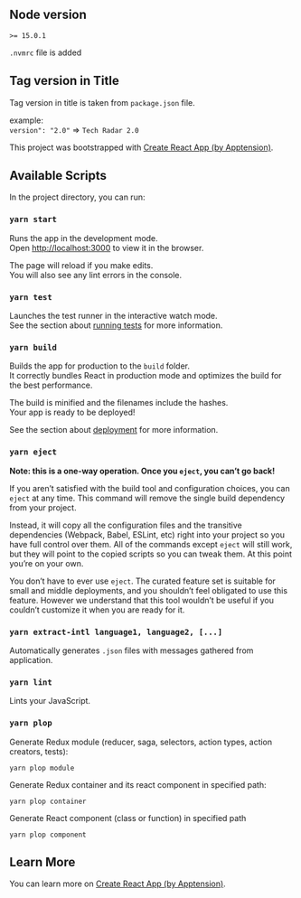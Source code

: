 ## Node version

`>= 15.0.1`

`.nvmrc` file is added

## Tag version in Title

Tag version in title is taken from `package.json` file.

example:  
 `version": "2.0"` => `Tech Radar 2.0`

This project was bootstrapped with [Create React App (by Apptension)](https://github.com/apptension/react-scripts-apptension).

## Available Scripts

In the project directory, you can run:

### `yarn start`

Runs the app in the development mode.<br>
Open [http://localhost:3000](http://localhost:3000) to view it in the browser.

The page will reload if you make edits.<br>
You will also see any lint errors in the console.

### `yarn test`

Launches the test runner in the interactive watch mode.<br>
See the section about [running tests](https://facebook.github.io/create-react-app/docs/running-tests) for more information.

### `yarn build`

Builds the app for production to the `build` folder.<br>
It correctly bundles React in production mode and optimizes the build for the best performance.

The build is minified and the filenames include the hashes.<br>
Your app is ready to be deployed!

See the section about [deployment](https://facebook.github.io/create-react-app/docs/deployment) for more information.

### `yarn eject`

**Note: this is a one-way operation. Once you `eject`, you can’t go back!**

If you aren’t satisfied with the build tool and configuration choices, you can `eject` at any time. This command will remove the single build dependency from your project.

Instead, it will copy all the configuration files and the transitive dependencies (Webpack, Babel, ESLint, etc) right into your project so you have full control over them. All of the commands except `eject` will still work, but they will point to the copied scripts so you can tweak them. At this point you’re on your own.

You don’t have to ever use `eject`. The curated feature set is suitable for small and middle deployments, and you shouldn’t feel obligated to use this feature. However we understand that this tool wouldn’t be useful if you couldn’t customize it when you are ready for it.

### `yarn extract-intl language1, language2, [...]`

Automatically generates `.json` files with messages gathered from application.

### `yarn lint`

Lints your JavaScript.

### `yarn plop`

Generate Redux module (reducer, saga, selectors, action types, action creators, tests):

```Shell
yarn plop module
```

Generate Redux container and its react component in specified path:

```Shell
yarn plop container
```

Generate React component (class or function) in specified path

```Shell
yarn plop component
```

## Learn More

You can learn more on [Create React App (by Apptension)](https://github.com/apptension/react-scripts-apptension).
